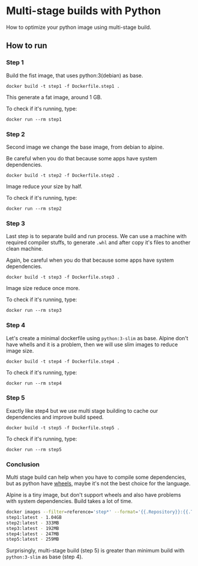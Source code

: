 # Multi-stage builds with Python

How to optimize your python image using multi-stage build.

## How to run

### Step 1

Build the fist image, that uses python:3(debian) as base.

`docker build -t step1 -f Dockerfile.step1 .`

This generate a fat image, around 1 GB.

To check if it's running, type:

`docker run --rm step1`


### Step 2

Second image we change the base image, from debian to alpine.

Be careful when you do that because some apps have system dependencies.

`docker build -t step2 -f Dockerfile.step2 .`

Image reduce your size by half.

To check if it's running, type:

`docker run --rm step2`

### Step 3

Last step is to separate build and run process. We can use a machine with required compiler stuffs, to generate `.whl` and after copy it's files to another clean machine.

Again, be careful when you do that because some apps have system dependencies.

`docker build -t step3 -f Dockerfile.step3 .`

Image size reduce once more.

To check if it's running, type:

`docker run --rm step3`

### Step 4

Let's create a minimal dockerfile using `python:3-slim` as base.
Alpine don't have whells and it is a problem, then we will use slim images to reduce image size.


`docker build -t step4 -f Dockerfile.step4 .`

To check if it's running, type:

`docker run --rm step4`

### Step 5

Exactly like step4 but we use multi stage building to cache our dependencies and improve build speed.

`docker build -t step5 -f Dockerfile.step5 .`

To check if it's running, type:

`docker run --rm step5`


### Conclusion

Multi stage build can help when you have to compile some dependencies, but as python have [wheels](https://pythonwheels.com/), maybe it's not the best choice for the language.

Alpine is a tiny image, but don't support wheels and also have problems with system dependencies. Build takes a lot of time.

```bash
docker images --filter=reference='step*' --format='{{.Repository}}:{{.Tag}} - {{.Size}}' | sort
step1:latest - 1.04GB
step2:latest - 333MB
step3:latest - 192MB
step4:latest - 247MB
step5:latest - 259MB
```

Surprisingly, multi-stage build (step 5) is greater than minimum build with `python:3-slim` as base (step 4).